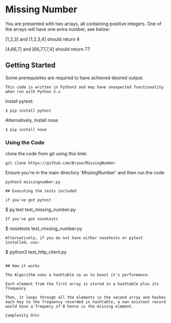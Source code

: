 # Missing Number

You are presented with two arrays, all containing positive integers. One of the arrays will have one extra number, see below:

[1,2,3] and [1,2,3,4] should return 4

[4,66,7] and [66,77,7,4] should return 77

## Getting Started
Some prerequisites are required to have achieved desired output.

    This code is written in Python3 and may have unexpected functionality when run with Python 2.x


Install pytest:
```
$ pip install pytest

```
Alternatively, Install nose
```
$ pip install nose

```

### Using the Code

clone the code from git using this limk:
```
git clone https://github.com/Bryoo/MissingNumber
```
Ensure you're in the main directory 'MissingNumber' and then run the code
```
python3 missingnumber.py

## Executing the tests included

if you've got pytest
```
$ py.test test_missing_number.py
```
If you've got nosetests
```
$ nosetests test_missing_number.py
```
Alternatively, if you do not have either nosetests or pytest installed, use:

```
$ python3 test_http_client.py
```

## How it works

The Algorithm uses a hashtable so as to boost it's performance.

Each element from the first array is stored in a hashtable plus its frequency

Then, it loops through all the elements in the second array and hashes each key to the frequency recorded in hashtable, a non existent record would have a frequecy of 0 hence is the missing element.

Complexity O(n)




